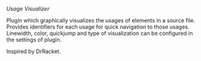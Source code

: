 *Usage Visualizer*

Plugin which graphically visualizes the usages of elements in a source file. Provides identifiers for each usage for quick navigation to those usages. Linewidth, color, quickjump and type of visualization can be configured in the settings of plugin.

Inspired by DrRacket.